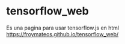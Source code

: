 # tensorflow_web
Es una pagina para usar tensorflow.js en html
https://froymateos.github.io/tensorflow_web/
